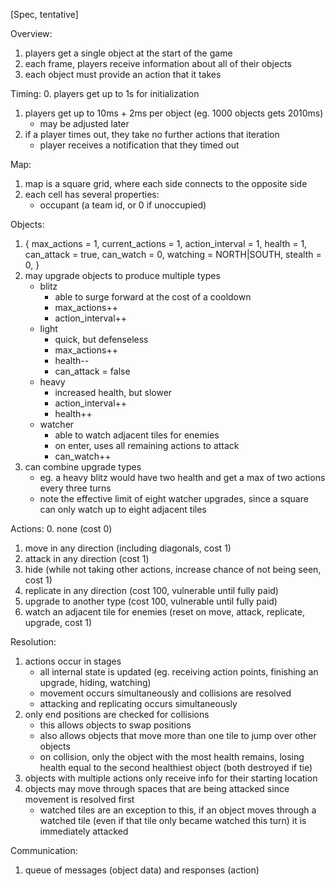 
[Spec, tentative]

Overview:
  1. players get a single object at the start of the game
  2. each frame, players receive information about all of their objects
  3. each object must provide an action that it takes

Timing:
  0. players get up to 1s for initialization
  1. players get up to 10ms + 2ms per object (eg. 1000 objects gets 2010ms)
     - may be adjusted later
  2. if a player times out, they take no further actions that iteration
     - player receives a notification that they timed out

Map:
  1. map is a square grid, where each side connects to the opposite side
  2. each cell has several properties:
     - occupant (a team id, or 0 if unoccupied)

Objects:
  1. {
       max_actions = 1,
       current_actions = 1,
       action_interval = 1,
       health = 1,
       can_attack = true,
       can_watch = 0,
       watching = NORTH|SOUTH,
       stealth = 0,
     }
  2. may upgrade objects to produce multiple types
     - blitz
       - able to surge forward at the cost of a cooldown
       - max_actions++
       - action_interval++
     - light
       - quick, but defenseless
       - max_actions++
       - health--
       - can_attack = false
     - heavy
       - increased health, but slower
       - action_interval++
       - health++
     - watcher
       - able to watch adjacent tiles for enemies
       - on enter, uses all remaining actions to attack
       - can_watch++
  3. can combine upgrade types
     - eg. a heavy blitz would have two health and get a max of two actions every three turns
     - note the effective limit of eight watcher upgrades, since a square can only watch up to eight adjacent tiles

Actions:
  0. none (cost 0)
  1. move in any direction (including diagonals, cost 1)
  2. attack in any direction (cost 1)
  3. hide (while not taking other actions, increase chance of not being seen, cost 1)
  4. replicate in any direction (cost 100, vulnerable until fully paid)
  5. upgrade to another type (cost 100, vulnerable until fully paid)
  6. watch an adjacent tile for enemies (reset on move, attack, replicate, upgrade, cost 1)

Resolution:
  1. actions occur in stages
     - all internal state is updated (eg. receiving action points, finishing an upgrade, hiding, watching)
     - movement occurs simultaneously and collisions are resolved
     - attacking and replicating occurs simultaneously
  2. only end positions are checked for collisions
     - this allows objects to swap positions
     - also allows objects that move more than one tile to jump over other objects
     - on collision, only the object with the most health remains, losing health equal to the second healthiest object (both destroyed if tie)
  3. objects with multiple actions only receive info for their starting location
  4. objects may move through spaces that are being attacked since movement is resolved first
     - watched tiles are an exception to this, if an object moves through a watched tile (even if that tile only became watched this turn) it is immediately attacked

Communication:
  1. queue of messages (object data) and responses (action)
